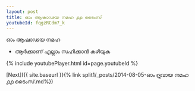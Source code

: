 ```yaml
---
layout: post
title: ഓം ആഷാഢയ നമഹ ൧൧ ടൈംസ്
youtubeId: fqgzRCdm7_k
---
```

 
 
 ഓം ആഷാഢയ നമഹ 
 
 -  ആർക്കാണ് എല്ലാം സഹിക്കാൻ കഴിയുക 
 
  
 
  
 
 
 
 
 
 


{% include youtubePlayer.html id=page.youtubeId %}
 
[Next]({{ site.baseurl }}{% link  split1/_posts/2014-08-05-ഓം ദ്രുവായ നമഹ ൧൧ ടൈംസ്.md%})
 
